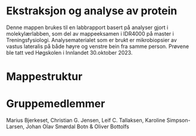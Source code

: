 # Ekstraksjon og analyse av protein
Denne mappen brukes til en labbrapport basert på analyser gjort i molekylærlabben, som del av mappeeksamen i IDR4000 på master i Treningsfysiologi. Analysematerialet som er brukt er mikrobiopsier av vastus lateralis på både høyre og venstre bein fra samme person. Prøvene ble tatt ved Høgskolen i Innlandet 30.oktober 2023. 

# Mappestruktur 


# Gruppemedlemmer 
Marius Bjerkeset, Christian G. Jensen, Leif C. Tallaksen, Karoline Simpson-Larsen, Johan Olav Smørdal Botn & Oliver Bottolfs


